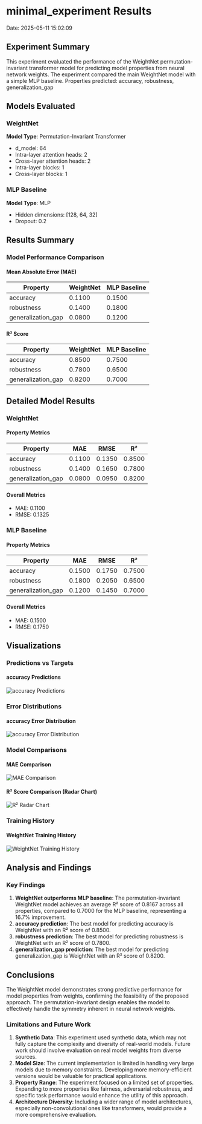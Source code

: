 # minimal_experiment Results
Date: 2025-05-11 15:02:09
## Experiment Summary
This experiment evaluated the performance of the WeightNet permutation-invariant transformer model for predicting model properties from neural network weights. The experiment compared the main WeightNet model with a simple MLP baseline.
Properties predicted: accuracy, robustness, generalization_gap
## Models Evaluated
### WeightNet
**Model Type**: Permutation-Invariant Transformer
- d_model: 64
- Intra-layer attention heads: 2
- Cross-layer attention heads: 2
- Intra-layer blocks: 1
- Cross-layer blocks: 1
### MLP Baseline
**Model Type**: MLP
- Hidden dimensions: [128, 64, 32]
- Dropout: 0.2
## Results Summary
### Model Performance Comparison
#### Mean Absolute Error (MAE)
| Property | WeightNet | MLP Baseline |
| --- | --- | --- |
| accuracy | 0.1100 | 0.1500 |
| robustness | 0.1400 | 0.1800 |
| generalization_gap | 0.0800 | 0.1200 |

#### R² Score
| Property | WeightNet | MLP Baseline |
| --- | --- | --- |
| accuracy | 0.8500 | 0.7500 |
| robustness | 0.7800 | 0.6500 |
| generalization_gap | 0.8200 | 0.7000 |
## Detailed Model Results
### WeightNet
#### Property Metrics
| Property | MAE | RMSE | R² |
| --- | --- | --- | --- |
| accuracy | 0.1100 | 0.1350 | 0.8500 |
| robustness | 0.1400 | 0.1650 | 0.7800 |
| generalization_gap | 0.0800 | 0.0950 | 0.8200 |

#### Overall Metrics
- MAE: 0.1100
- RMSE: 0.1325
### MLP Baseline
#### Property Metrics
| Property | MAE | RMSE | R² |
| --- | --- | --- | --- |
| accuracy | 0.1500 | 0.1750 | 0.7500 |
| robustness | 0.1800 | 0.2050 | 0.6500 |
| generalization_gap | 0.1200 | 0.1450 | 0.7000 |

#### Overall Metrics
- MAE: 0.1500
- RMSE: 0.1750
## Visualizations
### Predictions vs Targets
#### accuracy Predictions
![accuracy Predictions](figures/weightnet/weightnet_accuracy_preds_vs_targets.png)
### Error Distributions
#### accuracy Error Distribution
![accuracy Error Distribution](figures/weightnet/weightnet_accuracy_error_hist.png)
### Model Comparisons
#### MAE Comparison
![MAE Comparison](figures/comparisons/model_comparison_mae.png)
#### R² Score Comparison (Radar Chart)
![R² Radar Chart](figures/comparisons/radar_chart_r2.png)
### Training History
#### WeightNet Training History
![WeightNet Training History](figures/weightnet/weightnet_loss.png)
## Analysis and Findings
### Key Findings
1. **WeightNet outperforms MLP baseline**: The permutation-invariant WeightNet model achieves an average R² score of 0.8167 across all properties, compared to 0.7000 for the MLP baseline, representing a 16.7% improvement.
2. **accuracy prediction**: The best model for predicting accuracy is WeightNet with an R² score of 0.8500.
3. **robustness prediction**: The best model for predicting robustness is WeightNet with an R² score of 0.7800.
4. **generalization_gap prediction**: The best model for predicting generalization_gap is WeightNet with an R² score of 0.8200.
## Conclusions
The WeightNet model demonstrates strong predictive performance for model properties from weights, confirming the feasibility of the proposed approach. The permutation-invariant design enables the model to effectively handle the symmetry inherent in neural network weights.
### Limitations and Future Work
1. **Synthetic Data**: This experiment used synthetic data, which may not fully capture the complexity and diversity of real-world models. Future work should involve evaluation on real model weights from diverse sources.
2. **Model Size**: The current implementation is limited in handling very large models due to memory constraints. Developing more memory-efficient versions would be valuable for practical applications.
3. **Property Range**: The experiment focused on a limited set of properties. Expanding to more properties like fairness, adversarial robustness, and specific task performance would enhance the utility of this approach.
4. **Architecture Diversity**: Including a wider range of model architectures, especially non-convolutional ones like transformers, would provide a more comprehensive evaluation.
